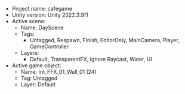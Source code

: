 <!-- UNITY CODE ASSIST INSTRUCTIONS START -->
- Project name: cafegame
- Unity version: Unity 2022.3.9f1
- Active scene:
  - Name: DayScene
  - Tags:
    - Untagged, Respawn, Finish, EditorOnly, MainCamera, Player, GameController
  - Layers:
    - Default, TransparentFX, Ignore Raycast, Water, UI
- Active game object:
  - Name: Int_FFK_01_Wall_01 (24)
  - Tag: Untagged
  - Layer: Default
<!-- UNITY CODE ASSIST INSTRUCTIONS END -->